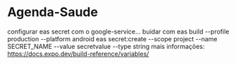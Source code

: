 # Agenda-Saude

configurar eas secret com o google-service...
buidar com eas build --profile production --platform android
eas secret:create --scope project --name SECRET_NAME --value secretvalue --type string
mais informações: https://docs.expo.dev/build-reference/variables/
